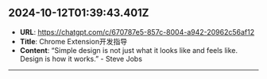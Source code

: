 
  ## 2024-10-12T01:39:43.401Z
  
  - **URL**: https://chatgpt.com/c/670787e5-857c-8004-a942-20962c56af12
  - **Title**: Chrome Extension开发指导
  - **Content**: “Simple design is not just what it looks like and feels like. Design is how it works.” - Steve Jobs
  
  
  ---
  